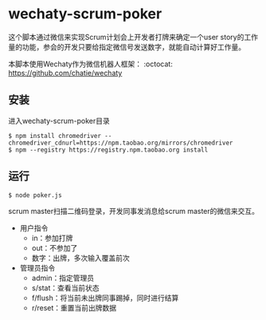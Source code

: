 # wechaty-scrum-poker

这个脚本通过微信来实现Scrum计划会上开发者打牌来确定一个user story的工作量的功能，参会的开发只要给指定微信号发送数字，就能自动计算好工作量。

本脚本使用Wechaty作为微信机器人框架： :octocat: <https://github.com/chatie/wechaty>

## 安装
进入wechaty-scrum-poker目录
```shell
$ npm install chromedriver --chromedriver_cdnurl=https://npm.taobao.org/mirrors/chromedriver
$ npm --registry https://registry.npm.taobao.org install
```

## 运行
```shell
$ node poker.js
```

scrum master扫描二维码登录，开发同事发消息给scrum master的微信来交互。
* 用户指令
	* in：参加打牌
	* out：不参加了
	* 数字：出牌，多次输入覆盖前次
* 管理员指令
	* admin：指定管理员
	* s/stat：查看当前状态
	* f/flush：将当前未出牌同事踢掉，同时进行结算
	* r/reset：重置当前出牌数据
